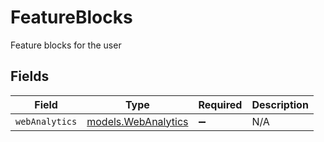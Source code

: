 # FeatureBlocks

Feature blocks for the user


## Fields

| Field                                            | Type                                             | Required                                         | Description                                      |
| ------------------------------------------------ | ------------------------------------------------ | ------------------------------------------------ | ------------------------------------------------ |
| `webAnalytics`                                   | [models.WebAnalytics](../models/webanalytics.md) | :heavy_minus_sign:                               | N/A                                              |